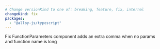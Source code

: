```yaml
---
# Change versionKind to one of: breaking, feature, fix, internal
changeKind: fix
packages:
  - "@alloy-js/typescript"
---
```


Fix FunctionParameters component adds an extra comma when no params and function name is long
